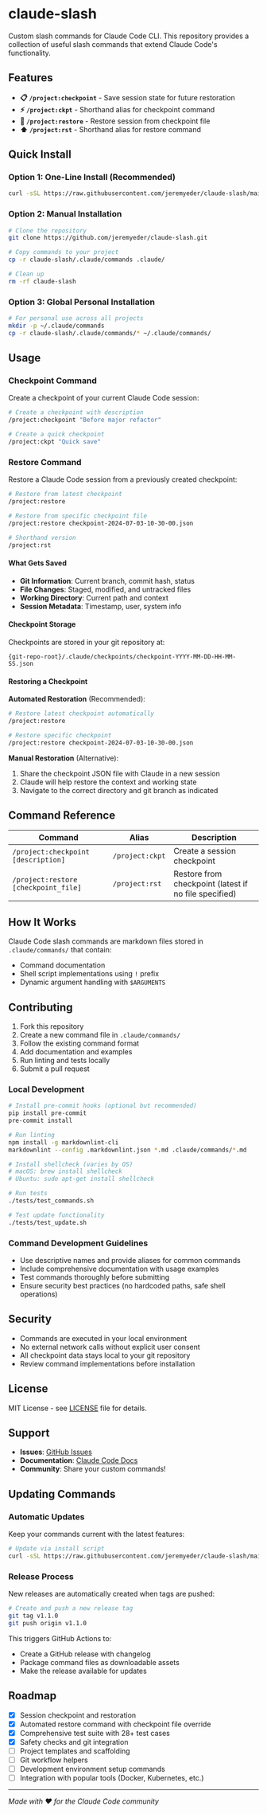# claude-slash

Custom slash commands for Claude Code CLI. This repository provides a collection of useful slash commands that extend Claude Code's functionality.

## Features

- **📋 `/project:checkpoint`** - Save session state for future restoration
- **⚡ `/project:ckpt`** - Shorthand alias for checkpoint command
- **🔄 `/project:restore`** - Restore session from checkpoint file
- **⬆️ `/project:rst`** - Shorthand alias for restore command

## Quick Install

### Option 1: One-Line Install (Recommended)
```bash
curl -sSL https://raw.githubusercontent.com/jeremyeder/claude-slash/main/install.sh | bash
```

### Option 2: Manual Installation
```bash
# Clone the repository
git clone https://github.com/jeremyeder/claude-slash.git

# Copy commands to your project
cp -r claude-slash/.claude/commands .claude/

# Clean up
rm -rf claude-slash
```

### Option 3: Global Personal Installation
```bash
# For personal use across all projects
mkdir -p ~/.claude/commands
cp -r claude-slash/.claude/commands/* ~/.claude/commands/
```

## Usage

### Checkpoint Command

Create a checkpoint of your current Claude Code session:

```bash
# Create a checkpoint with description
/project:checkpoint "Before major refactor"

# Create a quick checkpoint
/project:ckpt "Quick save"
```

### Restore Command

Restore a Claude Code session from a previously created checkpoint:

```bash
# Restore from latest checkpoint
/project:restore

# Restore from specific checkpoint file
/project:restore checkpoint-2024-07-03-10-30-00.json

# Shorthand version
/project:rst
```

#### What Gets Saved

- **Git Information**: Current branch, commit hash, status
- **File Changes**: Staged, modified, and untracked files
- **Working Directory**: Current path and context
- **Session Metadata**: Timestamp, user, system info

#### Checkpoint Storage

Checkpoints are stored in your git repository at:
```
{git-repo-root}/.claude/checkpoints/checkpoint-YYYY-MM-DD-HH-MM-SS.json
```

#### Restoring a Checkpoint

**Automated Restoration** (Recommended):
```bash
# Restore latest checkpoint automatically
/project:restore

# Restore specific checkpoint
/project:restore checkpoint-2024-07-03-10-30-00.json
```

**Manual Restoration** (Alternative):
1. Share the checkpoint JSON file with Claude in a new session
2. Claude will help restore the context and working state
3. Navigate to the correct directory and git branch as indicated

## Command Reference

| Command | Alias | Description |
|---------|--------|-------------|
| `/project:checkpoint [description]` | `/project:ckpt` | Create a session checkpoint |
| `/project:restore [checkpoint_file]` | `/project:rst` | Restore from checkpoint (latest if no file specified) |

## How It Works

Claude Code slash commands are markdown files stored in `.claude/commands/` that contain:
- Command documentation
- Shell script implementations using `!` prefix
- Dynamic argument handling with `$ARGUMENTS`

## Contributing

1. Fork this repository
2. Create a new command file in `.claude/commands/`
3. Follow the existing command format
4. Add documentation and examples
5. Run linting and tests locally
6. Submit a pull request

### Local Development

```bash
# Install pre-commit hooks (optional but recommended)
pip install pre-commit
pre-commit install

# Run linting
npm install -g markdownlint-cli
markdownlint --config .markdownlint.json *.md .claude/commands/*.md

# Install shellcheck (varies by OS)
# macOS: brew install shellcheck
# Ubuntu: sudo apt-get install shellcheck

# Run tests
./tests/test_commands.sh

# Test update functionality
./tests/test_update.sh
```

### Command Development Guidelines

- Use descriptive names and provide aliases for common commands
- Include comprehensive documentation with usage examples
- Test commands thoroughly before submitting
- Ensure security best practices (no hardcoded paths, safe shell operations)

## Security

- Commands are executed in your local environment
- No external network calls without explicit user consent
- All checkpoint data stays local to your git repository
- Review command implementations before installation

## License

MIT License - see [LICENSE](LICENSE) file for details.

## Support

- **Issues**: [GitHub Issues](https://github.com/jeremyeder/claude-slash/issues)
- **Documentation**: [Claude Code Docs](https://docs.anthropic.com/en/docs/claude-code/slash-commands)
- **Community**: Share your custom commands!

## Updating Commands

### Automatic Updates

Keep your commands current with the latest features:

```bash
# Update via install script
curl -sSL https://raw.githubusercontent.com/jeremyeder/claude-slash/main/install.sh | bash -s -- --update
```

### Release Process

New releases are automatically created when tags are pushed:

```bash
# Create and push a new release tag
git tag v1.1.0
git push origin v1.1.0
```

This triggers GitHub Actions to:
- Create a GitHub release with changelog
- Package command files as downloadable assets
- Make the release available for updates

## Roadmap

- [x] Session checkpoint and restoration
- [x] Automated restore command with checkpoint file override
- [x] Comprehensive test suite with 28+ test cases
- [x] Safety checks and git integration
- [ ] Project templates and scaffolding
- [ ] Git workflow helpers
- [ ] Development environment setup commands
- [ ] Integration with popular tools (Docker, Kubernetes, etc.)

---

*Made with ❤️ for the Claude Code community*